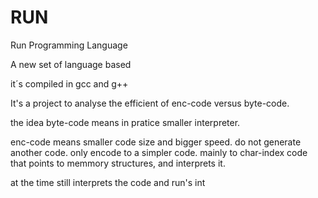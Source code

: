 RUN
===

Run Programming Language

A new set of language based

it´s compiled in gcc and g++

It's a project to analyse the efficient of enc-code versus byte-code.

the idea byte-code means in pratice smaller interpreter.

enc-code means smaller code size and bigger speed.
do not generate another code.
only encode to a simpler code.
mainly to char-index code that points to memmory structures, and interprets it.

at the time still interprets the code and run's int
